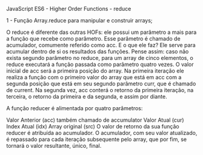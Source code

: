 JavaScript ES6 - Higher Order Functions - reduce

1 - Função Array.reduce para manipular e construir arrays;

O reduce é diferente das outras HOFs: ele possui um parâmetro a mais para a função que recebe como parâmetro. Esse parâmetro é chamado de acumulador, comumente referido como acc. E o que ele faz? Ele serve para acumular dentro de si os resultados das funções. Pense assim: caso não exista segundo parâmetro no reduce, para um array de cinco elementos, o reduce executará a função passada como parâmetro quatro vezes. O valor inicial de acc será a primeira posição do array. Na primeira iteração ele realiza a função com o primeiro valor do array que está em acc com a segunda posição que está em seu segundo parâmetro curr, que é chamado de current. Na segunda vez, acc conterá o retorno da primeira iteração, na terceira, o retorno da primeira e da segunda, e assim por diante. 

A função reducer é alimentada por quatro parâmetros:

Valor Anterior (acc) também chamado de accumulator
Valor Atual (cur)
Index Atual (idx)
Array original (src)
O valor de retorno da sua função reducer é atribuída ao acumulador. O acumulador, com seu valor atualizado, é repassado para cada iteração subsequente pelo array, que por fim, se tornará o valor resultante, único, final.